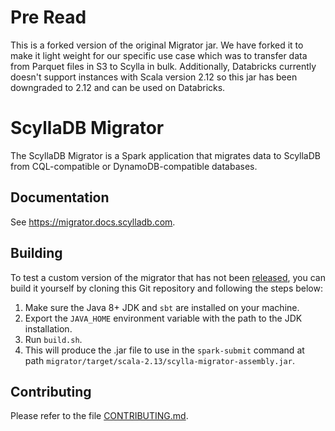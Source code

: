 # Pre Read 
This is a forked version of the original Migrator jar. We have forked it to make it light weight for our specific use case which was to transfer data from Parquet files in S3 to Scylla in bulk. Additionally, Databricks currently doesn't support instances with Scala version 2.12 so this jar has been downgraded to 2.12 and can be used on Databricks.
# ScyllaDB Migrator

The ScyllaDB Migrator is a Spark application that migrates data to ScyllaDB from CQL-compatible or DynamoDB-compatible databases.

## Documentation

See https://migrator.docs.scylladb.com.

## Building

To test a custom version of the migrator that has not been [released](https://github.com/scylladb/scylla-migrator/releases), you can build it yourself by cloning this Git repository and following the steps below:

1. Make sure the Java 8+ JDK and `sbt` are installed on your machine.
2. Export the `JAVA_HOME` environment variable with the path to the
   JDK installation.
3. Run `build.sh`.
4. This will produce the .jar file to use in the `spark-submit` command at path `migrator/target/scala-2.13/scylla-migrator-assembly.jar`.

## Contributing

Please refer to the file [CONTRIBUTING.md](/CONTRIBUTING.md).
